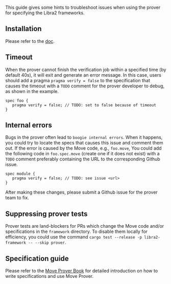 This guide gives some hints to troubleshoot issues when using the prover for specifying the Libra2 frameworks.

## Installation

Please refer to the [doc](https://dev.libra2.org/tools/aptos-cli/install-cli/install-move-prover/).

## Timeout

When the prover cannot finish the verification job within a specified time (by default 40s), it will exit and generate an error message.
In this case, users should add a pragma `pragma verify = false` to the specification
that causes the timeout with a `TODO` comment for the prover developer to debug, as shown in the example.

```move
spec foo {
   pragma verify = false; // TODO: set to false because of timeout
}
```

## Internal errors

Bugs in the prover often lead to `boogie internal errors`. When it happens, you could try to locate the specs that causes this issue and comment them out. 
If the error is caused by the Move code, e.g., `foo.move`, You could add the following code in `foo.spec.move` (create one if it does not exist) with 
a `TODO` comment preferably containing the URL to the corresponding Github issue.

```move
spec module {
   pragma verify = false; // TODO: see issue <url>
}
```
After making these changes, please submit a Github issue for the prover team to fix.

## Suppressing prover tests

Prover tests are land-blockers for PRs which change the Move code and/or specifications in the `framework` directory. To disable them locally for efficiency,
you could use the command `cargo test --release -p libra2-framework -- --skip prover`.


## Specification guide

Please refer to the [Move Prover Book](https://dev.libra2.org/guides/prover-guides/move-prover)
for detailed introduction on how to write specifications and use Move Prover.

